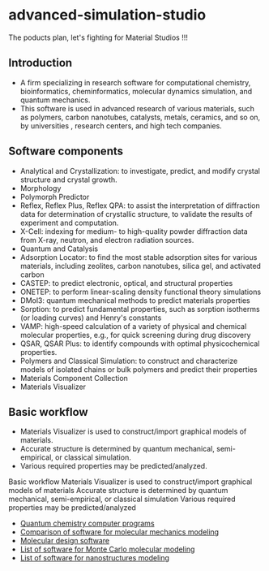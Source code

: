 # advanced-simulation-studio
The poducts  plan, let's fighting for Material Studios !!!

## Introduction
- A firm specializing in research software for computational chemistry, bioinformatics, cheminformatics, molecular dynamics simulation, and quantum mechanics.
- This software is used in advanced research of various materials, such as polymers, carbon nanotubes, catalysts, metals, ceramics, and so on, by universities , research centers, and high tech companies.


## Software components
- Analytical and Crystallization: to investigate, predict, and modify crystal structure and crystal growth.
- Morphology
- Polymorph Predictor
- Reflex, Reflex Plus, Reflex QPA: to assist the interpretation of diffraction data for determination of crystallic structure, to validate the results of experiment and computation.
- X-Cell: indexing for medium- to high-quality powder diffraction data from X-ray, neutron, and electron radiation sources.
- Quantum and Catalysis
- Adsorption Locator: to find the most stable adsorption sites for various materials, including zeolites, carbon nanotubes, silica gel, and activated carbon
- CASTEP: to predict electronic, optical, and structural properties
- ONETEP: to perform linear-scaling density functional theory simulations
- DMol3: quantum mechanical methods to predict materials properties
- Sorption: to predict fundamental properties, such as sorption isotherms (or loading curves) and Henry's constants
- VAMP: high-speed calculation of a variety of physical and chemical molecular properties, e.g., for quick screening during drug discovery
- QSAR, QSAR Plus: to identify compounds with optimal physicochemical properties.
- Polymers and Classical Simulation: to construct and characterize models of isolated chains or bulk polymers and predict their properties
- Materials Component Collection
- Materials Visualizer


## Basic workflow
 - Materials Visualizer is used to construct/import graphical models of materials.
 - Accurate structure is determined by quantum mechanical, semi-empirical, or classical simulation.
 - Various required properties may be predicted/analyzed.

Basic workflow
Materials Visualizer is used to construct/import graphical models of materials
Accurate structure is determined by quantum mechanical, semi-empirical, or classical simulation
Various required properties may be predicted/analyzed

- [Quantum chemistry computer programs](https://en.wikipedia.org/wiki/Quantum_chemistry_computer_programs)
- [Comparison of software for molecular mechanics modeling](https://en.wikipedia.org/wiki/Comparison_of_software_for_molecular_mechanics_modeling)
- [Molecular design software](https://en.wikipedia.org/wiki/Molecular_design_software)
- [List of software for Monte Carlo molecular modeling](https://en.wikipedia.org/wiki/List_of_software_for_Monte_Carlo_molecular_modeling)
- [List of software for nanostructures modeling](https://en.wikipedia.org/wiki/List_of_software_for_nanostructures_modeling)
